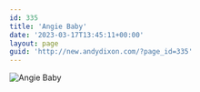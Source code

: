 ```yaml
---
id: 335
title: 'Angie Baby'
date: '2023-03-17T13:45:11+00:00'
layout: page
guid: 'http://new.andydixon.com/?page_id=335'
---
```


![Angie Baby](https://i0.wp.com/assets.g8x2.ldn.idrivee2-23.com/posters/Angie%20Baby%2001.jpg?w=1200&ssl=1 "Angie Baby")